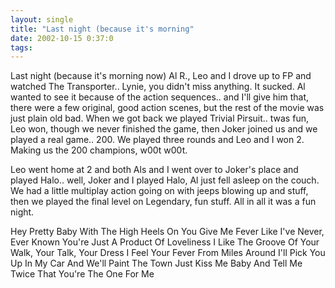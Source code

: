 ```yaml
---
layout: single
title: "Last night (because it's morning"
date: 2002-10-15 0:37:0
tags: 
---
```


Last night (because it's morning now) Al R., Leo and I drove up to FP and watched The Transporter.. Lynie, you didn't miss anything. It sucked. Al wanted to see it because of the action sequences.. and I'll give him that, there were a few original, good action scenes, but the rest of the movie was just plain old bad. When we got back we played Trivial Pirsuit.. twas fun, Leo won, though we never finished the game, then Joker joined us and we played a real game.. 200. We played three rounds and Leo and I won 2. Making us the 200 champions, w00t w00t.

Leo went home at 2 and both Als and I went over to Joker's place and played Halo.. well, Joker and I played Halo, Al just fell asleep on the couch. We had a little multiplay action going on with jeeps blowing up and stuff, then we played the final level on Legendary, fun stuff. All in all it was a fun night.

Hey Pretty Baby With The
High Heels On
You Give Me Fever
Like I've Never, Ever Known
You're Just A Product Of
Loveliness
I Like The Groove Of
Your Walk,
Your Talk, Your Dress
I Feel Your Fever
From Miles Around
I'll Pick You Up In My Car
And We'll Paint The Town
Just Kiss Me Baby
And Tell Me Twice
That You're The One For Me

